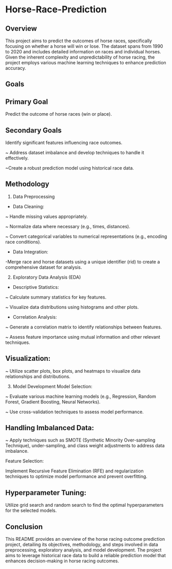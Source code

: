 # Horse-Race-Prediction
## Overview

This project aims to predict the outcomes of horse races, specifically focusing on whether a horse will win or lose. The dataset spans from 1990 to 2020 and includes detailed information on races and individual horses. Given the inherent complexity and unpredictability of horse racing, the project employs various machine learning techniques to enhance prediction accuracy.

## Goals

## Primary Goal

Predict the outcome of horse races (win or place).
## Secondary Goals

Identify significant features influencing race outcomes.

~ Address dataset imbalance and develop techniques to handle it effectively.

~Create a robust prediction model using historical race data.

## Methodology

1. Data Preprocessing

- Data Cleaning:

~ Handle missing values appropriately.

~ Normalize data where necessary (e.g., times, distances).

~ Convert categorical variables to numerical representations (e.g., encoding race conditions).

- Data Integration:

-Merge race and horse datasets using a unique identifier (rid) to create a comprehensive dataset for analysis.

2. Exploratory Data Analysis (EDA)

- Descriptive Statistics:

~ Calculate summary statistics for key features.

~ Visualize data distributions using histograms and other plots.

- Correlation Analysis:

~ Generate a correlation matrix to identify relationships between features.

~ Assess feature importance using mutual information and other relevant techniques.

## Visualization:

~ Utilize scatter plots, box plots, and heatmaps to visualize data relationships and distributions.

3. Model Development Model Selection:

~ Evaluate various machine learning models (e.g., Regression, Random Forest, Gradient Boosting, Neural Networks).

~ Use cross-validation techniques to assess model performance.

## Handling Imbalanced Data:

~ Apply techniques such as SMOTE (Synthetic Minority Over-sampling Technique), under-sampling, and class weight adjustments to address data imbalance. 

Feature Selection:

Implement Recursive Feature Elimination (RFE) and regularization techniques to optimize model performance and prevent overfitting.

## Hyperparameter Tuning:

Utilize grid search and random search to find the optimal hyperparameters for the selected models.

## Conclusion

This README provides an overview of the horse racing outcome prediction project, detailing its objectives, methodology, and steps involved in data preprocessing, exploratory analysis, and model development. The project aims to leverage historical race data to build a reliable prediction model that enhances decision-making in horse racing outcomes.

